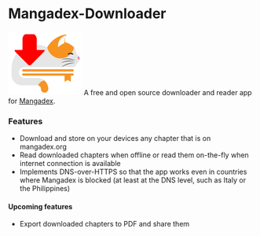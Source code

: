 # Mangadex-Downloader
![App icon](https://github.com/michelelorusso05/Mangadex-Downloader/blob/main/Icon.png)
A free and open source downloader and reader app for [Mangadex](mangadex.org). 

### Features
- Download and store on your devices any chapter that is on mangadex.org
- Read downloaded chapters when offline or read them on-the-fly when internet connection is available
- Implements DNS-over-HTTPS so that the app works even in countries where Mangadex is blocked (at least at the DNS level, such as Italy or the Philippines)

#### Upcoming features
- Export downloaded chapters to PDF and share them
